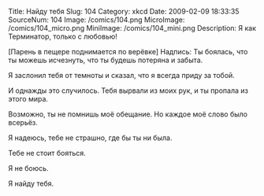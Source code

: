 Title: Найду тебя 
Slug: 104 
Category: xkcd 
Date: 2009-02-09 18:33:35 
SourceNum: 104 
Image: /comics/104.png 
MicroImage: /comics/104_micro.png 
MiniImage: /comics/104_mini.png 
Description: Я как Терминатор, только с любовью! 

[Парень в пещере поднимается по верёвке]
Надпись: Ты боялась, что ты можешь исчезнуть, что ты будешь потеряна и забыта.

Я заслонил тебя от темноты и сказал, что я всегда приду за тобой.

И однажды это случилось. Тебя вырвали из моих рук, и ты пропала из этого мира.

Возможно, ты не помнишь моё обещание. Но каждое моё слово было всерьёз.

Я надеюсь, тебе не страшно, где бы ты ни была.

Тебе не стоит бояться.

Я не боюсь.

Я найду тебя.